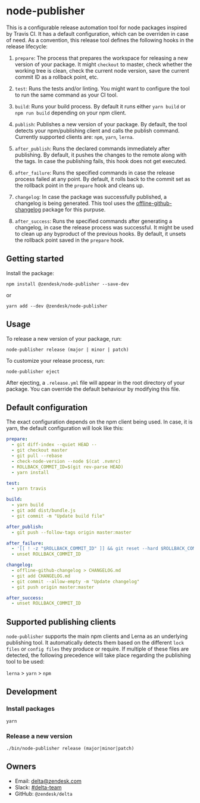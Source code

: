 # node-publisher

This is a configurable release automation tool for node packages inspired by Travis CI. It has a default configuration, which can be overriden in case of need. As a convention, this release tool defines the following hooks in the release lifecycle:

1. `prepare`: The process that prepares the workspace for releasing a new version of your package. It might `checkout` to master, check whether the working tree is clean, check the current node version, save the current commit ID as a rollback point, etc.

2. `test`: Runs the tests and/or linting. You might want to configure the tool to run the same command as your CI tool.

3. `build`: Runs your build process. By default it runs either `yarn build` or `npm run build` depending on your npm client.

4. `publish`: Publishes a new version of your package. By default, the tool detects your npm/publishing client and calls the publish command. Currently supported clients are: `npm`, `yarn`, `lerna`.

5. `after_publish`: Runs the declared commands immediately after publishing. By default, it pushes the changes to the remote along with the tags. In case the publishing fails, this hook does not get executed.

6. `after_failure`: Runs the specified commands in case the release process failed at any point. By default, it rolls back to the commit set as the rollback point in the `prepare` hook and cleans up.

7. `changelog`: In case the package was successfully published, a changelog is being generated. This tool uses the [offline-github-changelog](https://github.com/sunesimonsen/offline-github-changelog) package for this purpuse.

8. `after_success`: Runs the specified commands after generating a changelog, in case the release process was successful. It might be used to clean up any byproduct of the previous hooks. By default, it unsets the rollback point saved in the `prepare` hook.

## Getting started
Install the package:

```
npm install @zendesk/node-publisher --save-dev
```

or

```
yarn add --dev @zendesk/node-publisher
```

## Usage

To release a new version of your package, run:

```
node-publisher release (major | minor | patch)
```

To customize your release process, run:

```
node-publisher eject
```

After ejecting, a `.release.yml` file will appear in the root directory of your package. You can override the default behaviour by modifying this file.

## Default configuration
The exact configuration depends on the npm client being used. In case, it is yarn, the default configuration will look like this:

```yaml
prepare:
  - git diff-index --quiet HEAD --
  - git checkout master
  - git pull --rebase
  - check-node-version --node $(cat .nvmrc)
  - ROLLBACK_COMMIT_ID=$(git rev-parse HEAD)
  - yarn install

test:
  - yarn travis

build:
  - yarn build
  - git add dist/bundle.js
  - git commit -m "Update build file"

after_publish:
  - git push --follow-tags origin master:master

after_failure:
  - '[[ ! -z "$ROLLBACK_COMMIT_ID" ]] && git reset --hard $ROLLBACK_COMMIT_ID'
  - unset ROLLBACK_COMMIT_ID

changelog:
  - offline-github-changelog > CHANGELOG.md
  - git add CHANGELOG.md
  - git commit --allow-empty -m "Update changelog"
  - git push origin master:master

after_success:
  - unset ROLLBACK_COMMIT_ID
```

## Supported publishing clients

`node-publisher` supports the main npm clients and Lerna as an underlying publishing tool. It automatically detects them based on the different `lock files` or `config files` they produce or require. If multiple of these files are detected, the following precedence will take place regarding the publishing tool to be used:

`lerna` > `yarn` > `npm`

## Development

### Install packages
```
yarn
```

### Release a new version
```
./bin/node-publisher release (major|minor|patch)
```

## Owners
- Email: [delta@zendesk.com](mailto:delta@zendesk.com)
- Slack: [#delta-team](https://zendesk.slack.com/messages/delta-team/)
- GitHub: `@zendesk/delta`
